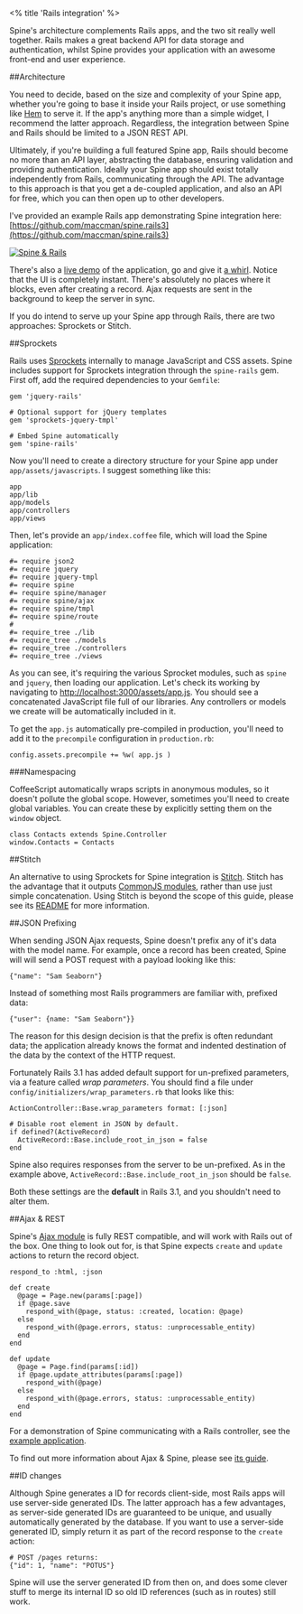 <% title 'Rails integration' %>

Spine's architecture complements Rails apps, and the two sit really well together. Rails makes a great backend API for data storage and authentication, whilst Spine provides your application with an awesome front-end and user experience. 

##Architecture

You need to decide, based on the size and complexity of your Spine app, whether you're going to base it inside your Rails project, or use something like [Hem](<%= docs_path("hem") %>) to serve it. If the app's anything more than a simple widget, I recommend the latter approach. Regardless, the integration between Spine and Rails should be limited to a JSON REST API. 

Ultimately, if you're building a full featured Spine app, Rails should become no more than an API layer, abstracting the database, ensuring validation and providing authentication. Ideally your Spine app should exist totally independently from Rails, communicating through the API. The advantage to this approach is that you get a de-coupled application, and also an API for free, which you can then open up to other developers.

I've provided an example Rails app demonstrating Spine integration here: [https://github.com/maccman/spine.rails3](https://github.com/maccman/spine.rails3)

[![Spine & Rails](https://lh5.googleusercontent.com/-I3Cig6gg0_w/ToHHN7OQg-I/AAAAAAAABaQ/Di0r0pLvitw/s400/Screen%252520Shot%2525202011-09-27%252520at%25252013.52.19.png)](https://github.com/maccman/spine.rails3)

There's also a [live demo](http://spine-rails3.herokuapp.com) of the application, go and give it [a whirl](http://spine-rails3.herokuapp.com). Notice that the UI is completely instant. There's absolutely no places where it blocks, even after creating a record. Ajax requests are sent in the background to keep the server in sync.  

If you do intend to serve up your Spine app through Rails, there are two approaches: Sprockets or Stitch. 

##Sprockets

Rails uses [Sprockets](https://github.com/sstephenson/sprockets) internally to manage JavaScript and CSS assets. Spine includes support for Sprockets integration through the `spine-rails` gem. First off, add the required dependencies to your `Gemfile`:

    gem 'jquery-rails'
    
    # Optional support for jQuery templates
    gem 'sprockets-jquery-tmpl' 
    
    # Embed Spine automatically
    gem 'spine-rails'
    
Now you'll need to create a directory structure for your Spine app under `app/assets/javascripts`. I suggest something like this:
    
    app
    app/lib
    app/models
    app/controllers
    app/views

Then, let's provide an `app/index.coffee` file, which will load the Spine application:

    #= require json2
    #= require jquery
    #= require jquery-tmpl
    #= require spine
    #= require spine/manager
    #= require spine/ajax
    #= require spine/tmpl
    #= require spine/route
    #
    #= require_tree ./lib
    #= require_tree ./models
    #= require_tree ./controllers
    #= require_tree ./views
    
As you can see, it's requiring the various Sprocket modules, such as `spine` and `jquery`, then loading our application. Let's check its working by navigating to [http://localhost:3000/assets/app.js](http://localhost:3000/assets/app.js). You should see a concatenated JavaScript file full of our libraries. Any controllers or models we create will be automatically included in it. 

To get the `app.js` automatically pre-compiled in production, you'll need to add it to the `precompile` configuration in `production.rb`:

    config.assets.precompile += %w( app.js )

###Namespacing

CoffeeScript automatically wraps scripts in anonymous modules, so it doesn't pollute the global scope. However, sometimes you'll need to create global variables. You can create these by explicitly setting them on the `window` object.

    class Contacts extends Spine.Controller
    window.Contacts = Contacts
    
##Stitch

An alternative to using Sprockets for Spine integration is [Stitch](https://github.com/maccman/stitch-rb). Stitch has the advantage that it outputs [CommonJS modules](<%= docs_path("commonjs") %>), rather than use just simple concatenation. Using Stitch is beyond the scope of this guide, please see its [README](https://github.com/maccman/stitch-rb) for more information. 

##JSON Prefixing

When sending JSON Ajax requests, Spine doesn't prefix any of it's data with the model name. For example, once a record has been created, Spine will will send a POST request with a payload looking like this:

    {"name": "Sam Seaborn"}

Instead of something most Rails programmers are familiar with, prefixed data:

    {"user": {name: "Sam Seaborn"}}

The reason for this design decision is that the prefix is often redundant data; the application already knows the format and indented destination of the data by the context of the HTTP request. 

Fortunately Rails 3.1 has added default support for un-prefixed parameters, via a feature called *wrap parameters*. You should find a file under `config/initializers/wrap_parameters.rb` that looks like this:

    ActionController::Base.wrap_parameters format: [:json]

    # Disable root element in JSON by default.
    if defined?(ActiveRecord)
      ActiveRecord::Base.include_root_in_json = false
    end

Spine also requires responses from the server to be un-prefixed. As in the example above, `ActiveRecord::Base.include_root_in_json` should be `false`.

Both these settings are the **default** in Rails 3.1, and you shouldn't need to alter them.

##Ajax & REST

Spine's [Ajax module](<%= docs_url("ajax") %>) is fully REST compatible, and will work with Rails out of the box. One thing to look out for, is that Spine expects `create` and `update` actions to return the record object.

    respond_to :html, :json

    def create
      @page = Page.new(params[:page])
      if @page.save
        respond_with(@page, status: :created, location: @page)
      else
        respond_with(@page.errors, status: :unprocessable_entity) 
      end
    end

    def update
      @page = Page.find(params[:id])
      if @page.update_attributes(params[:page])
        respond_with(@page)
      else
        respond_with(@page.errors, status: :unprocessable_entity)
      end
    end
    
For a demonstration of Spine communicating with a Rails controller, see the [example application](https://github.com/maccman/spine.rails3/blob/master/app/controllers/pages_controller.rb).
    
To find out more information about Ajax & Spine, please see [its guide](<%= docs_url("ajax") %>).

##ID changes

Although Spine generates a ID for records client-side, most Rails apps will use server-side generated IDs. The latter approach has a few advantages, as server-side generated IDs are guaranteed to be unique, and usually automatically generated by the database. If you want to use a server-side generated ID, simply return it as part of the record response to the `create` action:

    # POST /pages returns:
    {"id": 1, "name": "POTUS"}
    
Spine will use the server generated ID from then on, and does some clever stuff to merge its internal ID so old ID references (such as in routes) still work.
